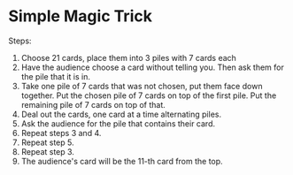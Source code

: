# Simple Magic Trick

Steps:
1) Choose 21 cards, place them into 3 piles with 7 cards each
2) Have the audience choose a card without telling you. Then
   ask them for the pile that it is in.
3) Take one pile of 7 cards that was not chosen, put them face down together.
   Put the chosen pile of 7 cards on top of the first pile.
   Put the remaining pile of 7 cards on top of that.
4) Deal out the cards, one card at a time alternating piles.
5) Ask the audience for the pile that contains their card.
6) Repeat steps 3 and 4.
7) Repeat step 5.
8) Repeat step 3.
9) The audience's card will be the 11-th card from the top.
